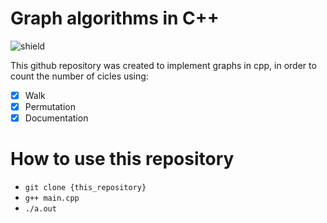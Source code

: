 # Graph algorithms in C++

![shield](https://img.shields.io/badge/license-MIT-green)

This github repository was created to implement graphs in cpp, in order to count the number of cicles using:

- [x] Walk 
- [x] Permutation
- [x] Documentation 

# How to use this repository

- ```git clone {this_repository}``` 
- ```g++ main.cpp```
- ```./a.out```

